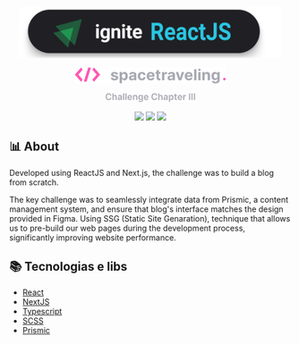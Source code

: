 
<p align="center">
  <img src="https://github.com/KRochaS/ignews/blob/master/.github/ignite-reactjs.svg" width="470" > 
</p>
<p align="center">
  <img src="https://github.com/KRochaS/ignite-challenge-chapter-iii/blob/master/.github/logo.svg" width="270" > 
</p>
<p align="center">
  <img src="https://github.com/KRochaS/ignite-challenge-chapter-iii/blob/master/.github/Challenge%20Chapter%20III.svg" width="160" > 
</p>

<p align="center">	
   <img src="https://img.shields.io/badge/-ReactJS-202024?style=flat&logoColor=white" />
  
   <img src="https://img.shields.io/badge/-NextJS-202024?style=flat&logoColor=white" />
   
   <img src="https://img.shields.io/badge/-Prismic-202024?style=flat&logoColor=white" />
</p>

## :bar_chart: About
Developed using ReactJS and Next.js, the challenge was to build a blog from scratch.

The key challenge was to seamlessly integrate data from Prismic, a content management system, and ensure that blog's interface matches the design provided in Figma. Using SSG (Static Site Genaration),
technique that allows us to pre-build our web pages during the development process, significantly improving website performance.

## :books: Tecnologias e libs  

- [React](https://pt-br.reactjs.org/)
- [NextJS](https://nextjs.org/)
- [Typescript](https://www.typescriptlang.org/)
- [SCSS](https://sass-lang.com/)
- [Prismic](https://prismic.io/)

